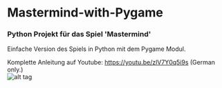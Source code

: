 # Mastermind-with-Pygame
### Python Projekt für das Spiel 'Mastermind' 
Einfache Version des Spiels in Python mit dem Pygame Modul.

Komplette Anleitung auf Youtube: https://youtu.be/zlV7Y0q5i9s  (German only.)
<br>
![alt tag](https://github.com/DIYDave/Mastermind-with-Pygame/blob/main/Pygame_MasterMind2_klein)
<br>

